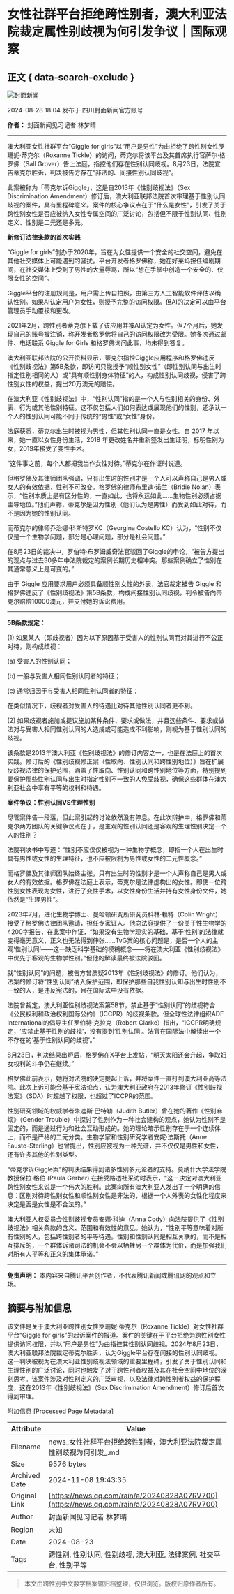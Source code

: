 # 女性社群平台拒绝跨性别者，澳大利亚法院裁定属性别歧视为何引发争议｜国际观察

## 正文 { data-search-exclude }


![封面新闻](https://inews.gtimg.com/newsapp_bt/0/1012205723968_6694/0)

2024-08-28 18:04 发布于 四川封面新闻官方账号

**作者：** 封面新闻见习记者 林梦晴

---

澳大利亚女性社群平台“Giggle for girls”以“用户是男性”为由拒绝了跨性别女性罗珊妮·蒂克尔（Roxanne Tickle）的访问，蒂克尔将该平台及其首席执行官萨尔·格罗佛（Sall Grover）告上法庭，指控他们存在性别认同歧视。8月23日，法院宣告蒂克尔胜诉，判决被告方存在“非法的、间接性别认同歧视”。

此案被称为「蒂克尔诉Giggle」，这是自2013年《性别歧视法》（Sex Discrimination Amendment）修订后，澳大利亚联邦法院首次审理基于性别认同歧视的案件，具有里程碑意义。案件的核心争议点在于“什么是女性”，引发了关于跨性别女性是否应被纳入女性专属空间的广泛讨论，包括但不限于性别认同、性别定义、性别是二元还是多元。

**新修订法律条款的首次实践**

“Giggle for girls”创办于2020年，旨在为女性提供一个安全的社交空间，避免在其他社交媒体上可能遇到的骚扰。平台开发者格罗佛称，她在好莱坞担任编剧期间，在社交媒体上受到了男性的大量辱骂，所以“想在手掌中创造一个安全的、仅限女性的空间”。

Giggle平台的注册规则是，用户需上传自拍照，由第三方人工智能软件评估以确认性别。如果AI认定用户为女性，则授予完整的访问权限。但AI的决定可以由平台管理员手动覆核和更改。

2021年2月，跨性别者蒂克尔下载了该应用并被AI认定为女性。但7个月后，她发现自己的账号被注销，称开发者格罗佛将自己的访问权限改为受限。她多次通过邮件、电话联系 Giggle for Girls 和格罗佛询问此事，均未得到答复。

澳大利亚联邦法院的公开资料显示，蒂克尔指控Giggle应用程序和格罗佛违反《性别歧视法》第5B条款，即访问只能授予“顺性别女性”（即性别认同与出生时指定性别相同的人）或“具有顺性别身体特征”的人，构成性别认同歧视，侵害了跨性别女性的权益，提出20万澳元的赔偿。

在澳大利亚《性别歧视法》中，“性别认同”指的是一个人与性别相关的身份、外表、行为或其他性别特征。这不仅包括人们如何表达或展现他们的性别，还承认一个人的性别认同可能不同于传统的“男性”或“女性”身份。 

法庭获悉，蒂克尔出生时被视为男性，但其性别认同一直是女性。自 2017 年以来，她一直以女性身份生活，2018 年更改姓名并重新签发出生证明，标明性别为女，2019年接受了变性手术。

“这件事之前，每个人都把我当作女性对待。”蒂克尔在作证时说道。

但格罗佛及其律师团队强调，只有出生时的性别才是一个人可以声称自己是男人或女人的有效依据，性别不可改变。格罗佛的律师布里迪·诺兰（Bridie Nolan）表示，“性别本质上是有区分性的，一直如此，也将永远如此……生物性别必须占据主导地位。”他们声称，蒂克尔是因为性别（他们认为是男性）而受到如此对待，而不是因为她的性别认同。

而蒂克尔的律师乔治娜·科斯特罗KC（Georgina Costello KC）认为，“性别不仅仅是一个生物学问题，部分是心理问题，部分是社会问题。”

在8月23日的裁决中，罗伯特·布罗姆威奇法官驳回了Giggle的申论，“被告方提出的观点与过去30多年中法院裁定的案例长期历史相冲突。那些案例确立了性别在其通常意义上是可变的。”

由于 Giggle 应用要求用户必须具备顺性别女性的外表，法官裁定被告 Giggle 和格罗佛违反了《性别歧视法》第5B条款，构成间接性别认同歧视，判令被告向蒂克尔赔偿10000澳元，并支付她的诉讼费用。

---

**5B条款规定：**

(1) 如果某人（即歧视者）因为以下原因基于受害人的性别认同而对其进行不公正对待，则构成歧视：

(a) 受害人的性别认同；

(b) 一般与受害人相同性别认同者的特征；

(c) 通常归因于与受害人相同性别认同者的特征；

在类似情况下，歧视者对受害人的待遇比对待其他性别认同者更不利。

(2) 如果歧视者施加或提议施加某种条件、要求或做法，并且这些条件、要求或做法对与受害人相同性别认同的人造成或可能造成不利影响，则视为基于性别认同的歧视。

该条款是2013年澳大利亚《性别歧视法》的修订内容之一，也是在法庭上的首次实践。修订后的《性别歧视修正案（性取向、性别认同和跨性别地位）》旨在扩展反歧视法律的保护范围，涵盖了性取向、性别认同和跨性别地位等方面，特别提到要保护那些性别认同与出生时指定性别不一致的人免受歧视，确保这些群体在澳大利亚社会中享有平等的权利和待遇。

**案件争议：性别认同VS生理性别**

尽管案件告一段落，但此案引起的讨论依然没有停息。在此次辩护中，格罗佛和蒂克尔两方团队的关键争议点在于，是主观的性别认同还是客观的生理性别决定一个人的性别？

法院判决书中写道：“性别不应仅仅被视为一种生物学概念，即指一个人在出生时具有男性或女性的生理特征，也不应被限制为男性或女性的二元性概念。”

而格罗佛及其律师团队始终主张，只有出生时的性别才是一个人声称自己是男人或女人的有效依据。格罗佛在法庭上表示，蒂克尔是法律虚构出的女性。即使一位跨性别女性表现为女性，进行了变性手术，以女性身份生活并持有女性身份文件，她依然是“生理男性”。

2023年7月，进化生物学博士、曼哈顿研究所研究员科林·赖特（Colin Wright）接受了格罗佛法律团队邀请，担任专家证人。他向法庭提供了一份关于性生物学的4200字报告，在此案中作证，“如果没有生物学现实的基础，基于‘性别’的法律就变得毫无意义，正义也无法得到伸张……TvG案的核心问题是，是否一个人的主观‘性别认同’——这一缺乏科学基础的模糊概念——将在澳大利亚《性别歧视法》中优先于客观的生物学性别。”但他的解读最终被法院驳回。

就“性别认同”的问题，被告方曾质疑2013年《性别歧视法》的修订。他们认为，法案的修订将“性别认同”纳入保护范围，即保护那些自我性别认知与出生时性别不一致的人，是违反宪法的，且在国际法中没有依据。

法院曾裁定，澳大利亚性别歧视法案第5B节，禁止基于“性别认同”的歧视符合《公民权利和政治权利国际公约》（ICCPR）的歧视条款。但全球性法律组织ADF International的倡导主任罗伯特·克拉克（Robert Clarke）指出，“ICCPR明确规定，‘应禁止基于性别的歧视’，没有提到‘性别认同’。法官在国际法中解读出一个不存在的‘基于性别认同的歧视’。”

8月23日，判决结果出炉后，格罗佛在X平台上发帖，“明天太阳还会升起，争取妇女权利的斗争仍在继续。”

格罗佛此前表示，她将对法院的决定提起上诉，并将案件一直打到澳大利亚高等法院。此次上诉可能会基于宪法论点，认为澳大利亚政府在2013年修订《性别歧视法案》（SDA）时超越了权限，也超过了ICCPR的范围。

性别研究领域的权威学者朱迪斯·巴特勒（Judith Butler）曾在她的著作《性别麻烦》（Gender Trouble）中探讨了性别作为一种社会建构的观点，她认为性别不是固定的，而是通过行为和社会互动形成的。她的理论暗示性别存在于一个连续体上，而不是严格的二元分类。生物学家和性别研究学者安妮·法斯托（Anne Fausto-Sterling）也曾提出，性别应被视为一种光谱，并不仅仅是男性和女性，还有许多其他的性别类型。

“蒂克尔诉Giggle案”的判决结果得到诸多性别多元论者的支持。莫纳什大学法学院教授保拉·格伯 (Paula Gerber) 在接受路透社采访时表示，“这一决定对澳大利亚跨性别女性来说是一个伟大的胜利。此案向所有澳大利亚人发出了一个明确的信息：区别对待跨性别女性和顺性别女性是非法的，根据一个人外表的女性化程度来决定是否是女性是不合法的。”

澳大利亚人权委员会性别歧视专员安娜·科迪（Anna Cody）向法院提供了《性别歧视法》相关条款的含义、范围和有效性的意见。她认为，“性别平等意味着对所有性别的人，包括跨性别者的平等待遇。性别和性别认同是相互关联的，而不是相互排斥的，一个群体诉诸司法的机会不会以牺牲另一个群体为代价，而是加强我们对所有人平等和正义的集体承诺。”

---

**免责声明：** 本内容来自腾讯平台创作者，不代表腾讯新闻或腾讯网的观点和立场。

## 摘要与附加信息

<!-- tcd_abstract -->
该文件是关于澳大利亚跨性别女性罗珊妮·蒂克尔（Roxanne Tickle）对女性社群平台“Giggle for girls”的起诉案件的报道。案件的关键在于平台拒绝为跨性别女性提供访问权限，并以“用户是男性”为由指控其性别认同歧视。2024年8月23日，澳大利亚联邦法院裁定蒂克尔胜诉，认为Giggle平台存在间接的性别认同歧视。这一判决被视为在澳大利亚性别歧视法领域的重要里程碑，引发了关于性别认同和生理性别的广泛讨论，同时也触发了对于跨性别者权益及其在社会空间中地位的深刻思考。该案件涉及对性别定义的广泛审视，以及法律对跨性别者权益的保护程度，这在2013年《性别歧视法》（Sex Discrimination Amendment）修订后首次得到审理。
<!-- tcd_abstract_end -->

附加信息 [Processed Page Metadata]

| Attribute       | Value                                  |
|-----------------|----------------------------------------|
| Filename        | news_女性社群平台拒绝跨性别者，澳大利亚法院裁定属性别歧视为何引发_.md                             |
| Size            | 9576 bytes                           |
| Archived Date   | 2024-11-08 19:43:35                             |
| Original Link   | [https://news.qq.com/rain/a/20240828A07RV700](https://news.qq.com/rain/a/20240828A07RV700)                       |
| Author          | 封面新闻见习记者 林梦晴                               |
| Region          | 未知                               |
| Date            | 2024-08-23                                 |
| Tags            | 跨性别, 性别认同, 性别歧视, 澳大利亚, 法律案例, 社交平台, 性别平等                                 |
>
> 本文由跨性别中文数字档案馆归档整理，仅供浏览。版权归原作者所有。
>